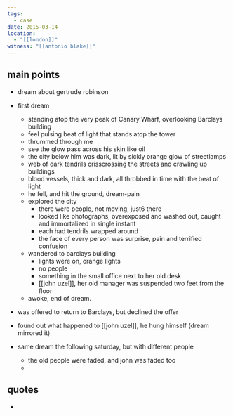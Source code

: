 ```yaml
---
tags:
  - case
date: 2015-03-14
location:
  - "[[london]]"
witness: "[[antonio blake]]"
---
```

## main points
- dream about gertrude robinson
- first dream
	- standing atop the very peak of Canary Wharf, overlooking Barclays building
	- feel pulsing beat of light that stands atop the tower
	- thrummed through me
	- see the glow pass across his skin like oil
	- the city below him was dark, lit by sickly orange glow of streetlamps
	- web of dark tendrils crisscrossing the streets and crawling up buildings
	- blood vessels, thick and dark, all throbbed in time with the beat of light
	- he fell, and hit the ground, dream-pain
	- explored the city
		- there were people, not moving, just6 there
		- looked like photographs, overexposed and washed out, caught and immortalized in single instant
		- each had tendrils wrapped around
		- the face of every person was surprise, pain and terrified confusion
	- wandered to barclays building
		- lights were on, orange lights
		- no people
		- something in the small office next to her old desk
		- [[john uzel]], her old manager was suspended two feet from the floor
	- awoke, end of dream.

- was offered to return to Barclays, but declined the offer
- found out what happened to [[john uzel]], he hung himself (dream mirrored it)

- same dream the following saturday, but with different people
	- the old people were faded, and john was faded too
	- 

## quotes
- 